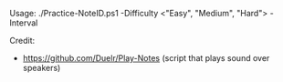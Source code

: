 Usage:
./Practice-NoteID.ps1 -Difficulty <"Easy", "Medium", "Hard"> -Interval <Integer>

Credit:
- https://github.com/Duelr/Play-Notes (script that plays sound over speakers)